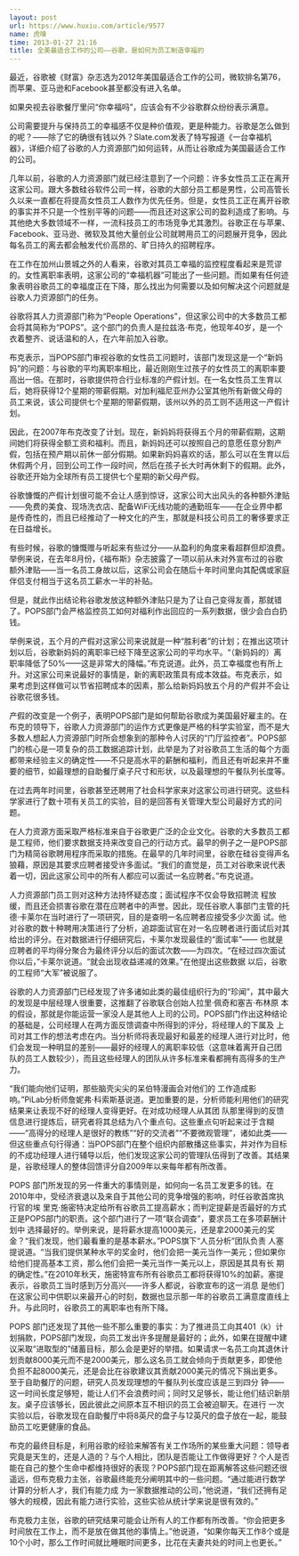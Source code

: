 ```yaml
---
layout: post
url: https://www.huxiu.com/article/9577
name: 虎嗅
time: 2013-01-27 21:16
title: 全美最适合工作的公司——谷歌，是如何为员工制造幸福的
---
```

最近，谷歌被《财富》杂志选为2012年美国最适合工作的公司，微软排名第76，而苹果、亚马逊和Facebook甚至都没有进入名单。

如果央视去谷歌餐厅里问“你幸福吗”，应该会有不少谷歌群众纷纷表示满意。

公司需要提升与保持员工的幸福感不仅是种价值观，更是种能力。谷歌是怎么做到的呢？——除了它的确很有钱以外？Slate.com发表了特写报道《一台幸福机器》，详细介绍了谷歌的人力资源部门如何运转，从而让谷歌成为美国最适合工作的公司。

几年以前，谷歌的人力资源部门就已经注意到了一个问题：许多女性员工正在离开这家公司。跟大多数硅谷软件公司一样，谷歌的大部分员工都是男性，公司高管长久以来一直都在将提高女性员工人数作为优先任务。但是，女性员工正在离开谷歌的事实并不只是一个性别平等的问题——而且还对这家公司的盈利造成了影响。与其他绝大多数领域不一样，一流科技员工的市场竞争尤其激烈。谷歌正在与苹果、Facebook、亚马逊、微软及其他大量创业公司就聘用员工的问题展开竞争，因此每名员工的离去都会触发代价高昂的、旷日持久的招聘程序。

在工作在加州山景城之外的人看来，谷歌对其员工幸福的监控程度看起来是荒谬的。女性离职率表明，这家公司的“幸福机器”可能出了一些问题。而如果有任何迹象表明谷歌员工的幸福度正在下降，那么找出为何需要以及如何解决这个问题就是谷歌人力资源部门的任务。

谷歌将其人力资源部门称为“People Operations”，但这家公司中的大多数员工都会将其简称为“POPS”。这个部门的负责人是拉兹洛·布克，他现年40岁，是一个衣着整齐、说话温和的人，在六年前加入谷歌。

布克表示，当POPS部门审视谷歌的女性员工问题时，该部门发现这是一个“新妈妈”的问题：与谷歌的平均离职率相比，最近刚刚生过孩子的女性员工的离职率要高出一倍。在那时，谷歌提供符合行业标准的产假计划。在一名女性员工生育以后，她将获得12个星期的带薪假期。对加利福尼亚州办公室其他所有新做父母的员工来说，该公司提供七个星期的带薪假期，该州以外的员工则不适用这一产假计划。

因此，在2007年布克改变了计划。现在，新妈妈将获得五个月的带薪假期，这期间她们将获得全额工资和福利。而且，新妈妈还可以按照自己的意愿任意分割产假，包括在预产期以前休一部分假期。如果新妈妈喜欢的话，那么可以在生育以后休假两个月，回到公司工作一段时间，然后在孩子长大时再休剩下的假期。此外，谷歌还开始为全球所有员工提供七个星期的新父母产假。

谷歌慷慨的产假计划很可能不会让人感到惊讶，这家公司大出风头的各种额外津贴——免费的美食、现场洗衣店、配备WiFi无线功能的通勤班车——在企业界中都是传奇性的，而且已经推动了一种文化的产生，那就是科技公司员工的奢侈要求正在日益增长。

有些时候，谷歌的慷慨赠与听起来有些过分——从盈利的角度来看超群但却浪费。举例来说，在去年8月份，《福布斯》杂志披露了一项以前从未对外宣布过的谷歌额外津贴——当一名员工身故以后，这家公司会在随后十年时间里向其配偶或家庭伴侣支付相当于这名员工薪水一半的补贴。

但是，就此作出结论称谷歌发放这种额外津贴只是为了让自己变得友善，那就错了。POPS部门会严格监控员工如何对福利作出回应的一系列数据，很少会白白扔钱。

举例来说，五个月的产假对这家公司来说就是一种“胜利者”的计划；在推出这项计划以后，谷歌新妈妈的离职率已经下降至这家公司的平均水平。“（新妈妈的）离 职率降低了50%——这是非常大的降幅。”布克说道。此外，员工幸福度也有所上升。对这家公司来说最好的事情是，新的离职政策具有成本效益。布克表示，如 果考虑到这样做可以节省招聘成本的因素，那么给新妈妈放五个月的产假并不会让谷歌花很多钱。

产假的改变是一个例子，表明POPS部门是如何帮助谷歌成为美国最好雇主的。在布克的领导下，谷歌人力资源部门的运作方式更像是严格的科学实验室，而不是大多数人想起人力资源部门时所会想象到的那种令人讨厌的“门厅监控者”。POPS部门的核心是一项复杂的员工数据追踪计划，此举是为了对谷歌员工生活的每个方面都带来经验主义的确定性——不只是高水平的薪酬和福利，而且还有听起来并不重要的细节，如最理想的自助餐厅桌子尺寸和形状，以及最理想的午餐队列长度等。

在过去两年时间里，谷歌甚至还聘用了社会科学家来对这家公司进行研究。这些科学家进行了数十项有关员工的实验，目的是回答有关管理大型公司最好方式的问题。

在人力资源方面采取严格标准来自于谷歌更广泛的企业文化。谷歌的大多数员工都是工程师，他们要求数据支持来改变自己的行动方式。最早的例子之一是POPS部 门为精简谷歌聘用程序而采取的措施。在最早的几年时间里，谷歌在硅谷变得声名狼藉，原因是其要求应聘者接受许多面试。“我们的直觉是，员工对谷歌来说代表 着一切，因此这家公司中的所有人都应可以面试一名应聘者。”布克说道。

人力资源部门员工则对这种方法持怀疑态度；面试程序不仅会导致招聘流 程放缓，而且还会损害谷歌在潜在应聘者中的声誉。因此，现任谷歌人事部门主管的托德·卡莱尔在当时进行了一项研究，目的是查明一名应聘者应接受多少次面 试。他对谷歌的数十种聘用决策进行了分析，追踪面试官在对一名应聘者进行面试后对其给出的评分。在对数据进行仔细研究后，卡莱尔发现最佳的“面试率”—— 也就是应聘者的平均得分聚合为最终评分以后的面试次数——为四次。“在经过四次面试你以后，”卡莱尔说道。“就会出现收益递减的效果。”在他提出这些数据 以后，谷歌的工程师“大军”被说服了。

谷歌的人力资源部门已经发现了许多诸如此类的最佳组织行为的“珍闻”，其中最大的发现是中层经理人很重要，这推翻了谷歌联合创始人拉里·佩奇和塞吉·布林原 本的假设，那就是你能运营一家没人是其他人上司的公司。POPS部门作出这种结论的基础是，公司经理人在两方面反馈调查中所得到的评分，将经理人的下属及 上司对其工作的想法考虑在内。当分析师将表现最好和最差的经理人进行对比时，他们会发现一种明显的差别——最好的经理人的离职率较低（这意味着离开自己团 队的员工人数较少），而且这些经理人的团队从许多标准来看都拥有高得多的生产力。

“我们能向他们证明，那些脑壳尖尖的呆伯特漫画会对他们的 工作造成影响。”PiLab分析师詹妮弗·科索斯基说道。更加重要的是，分析师能利用他们的研究结果来让表现不好的经理人变得更好。在对成功经理人从其团 队那里得到的反馈信息进行提炼后，研究者将其总结为八个重点句。这些重点句听起来过于含糊——“高得分的经理人是很好的教练”“好的交流者”“不要微观管理”，诸如此类——但这些重点句行得通：当POPS部门在整个组织内部散播这些事实，并对作为目标的不成功经理人进行辅导以后，他们发现这家公司的管理队伍得到了改善。其结果是，谷歌经理人的整体回馈评分自2009年以来每年都有所改善。

POPS 部门所发现的另一件重大的事情则是，如何向一名员工发更多的钱。在2010年中，受经济衰退以及来自于其他公司的竞争增强的影响，时任谷歌首席执行官的埃 里克·施密特决定给所有谷歌员工提高薪水；而判定提薪是否最好的方式正是POPS部门的职责。这个部门进行了一项“联合调查”，要求员工在多项薪酬计划中 选择最好的。举例来说，是将薪水提高1000美元，还是拿2000美元的奖金？“我们发现，他们最看重的是基本薪水。”POPS旗下“人员分析”团队负责 人塞提说道。“当我们提供某种水平的奖金时，他们会把一美元当作一美元；但如果你给他们提高基本工资，那么他们会把一美元当作一美元以上，原因是其具有长 期的确定性。”在2010年秋天，施密特宣布所有谷歌员工都将获得10%的加薪。塞提表示，谷歌员工当时感到万分高兴——许多人都说，谷歌宣布的这一消息 是他们在这家公司中供职以来最开心的时刻，数据也显示那一年的谷歌员工满意度直线上升。与此同时，谷歌员工的离职率也有所下降。

POPS 部门还发现了其他一些不那么重要的事实：为了推进员工向其401（k）计划捐款，POPS部门发现，向员工发出许多提醒是最好的；此外，如果在提醒中建议采取“进取型的”储蓄目标，那么会是更好的举措。如果请求一名员工向其退休计划贡献8000美元而不是2000美元，那么这名员工就会倾向于贡献更多，即使他负担不起8000美元，还是会比在谷歌建议其贡献2000美元的情况下捐出更多。至于自助餐厅的问题，研究人员发现理想的午餐队列长度应该是三到四分 钟——这一时间长度足够短，能让人们不会浪费时间；同时又足够长，能让他们结识新朋友。桌子应该够长，因此彼此之间原本互不相识的员工会被迫聊天。在进行 一次实验以后，谷歌发现在自助餐厅中将8英尺的盘子与12英尺的盘子放在一起，能鼓励员工吃更健康的食品。

布克的最终目标是，利用谷歌的经验来解答有关工作场所的某些重大问题：领导者究竟是天生的，还是人造的？与个人相比，团队是否能让工作做得更好？个人是否能在自己的整个生命中都维持很好的表现？POPS部门现在距离解答这些问题还很遥远，但布克极力主张，谷歌最终能充分阐明其中的一些问题。“通过能进行数学计算的分析人才，我们有能力成 为一家数据推动的公司，”他说道，“我们还拥有足够大的规模，因此有能力进行实验，这些实验从统计学来说是很有效的。”

布克极力主张，谷歌的研究结果可能会让所有人的工作都有所改善。“你会把更多时间放在工作上，而不是放在做其他的事情上。”他说道，“如果你每天工作8个或是10个小时，那么工作时间就比睡眠时间更多，比花在夫妻共处的时间上也更长。”

